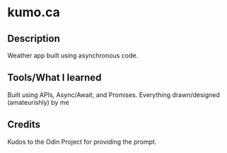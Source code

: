 # kumo.ca

## Description

Weather app built using asynchronous code.

## Tools/What I learned

Built using APIs, Async/Await, and Promises. Everything drawn/designed (amateurishly) by me

## Credits 

Kudos to the Odin Project for providing the prompt.
